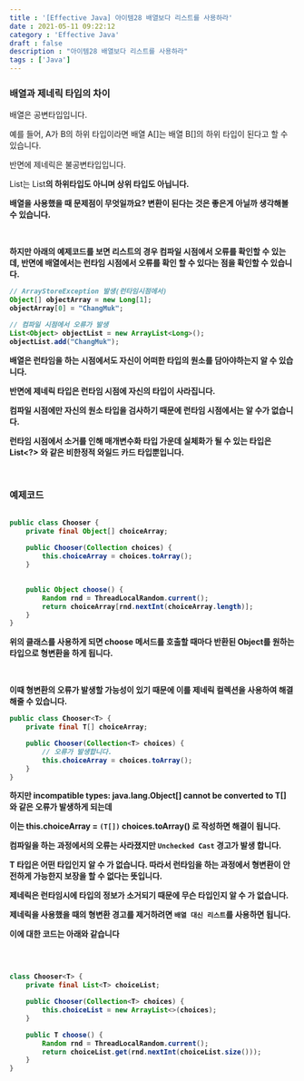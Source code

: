 ```yaml
---
title : '[Effective Java] 아이템28 배열보다 리스트를 사용하라'
date : 2021-05-11 09:22:12
category : 'Effective Java'
draft : false
description : "아이템28 배열보다 리스트를 사용하라"
tags : ['Java']
---
```





### 배열과 제네릭 타입의 차이

배열은 공변타입입니다. 

예를 들어, A가 B의 하위 타입이라면 배열 A[]는 배열 B[]의 하위 타입이 된다고 할 수 있습니다.

반면에 제네릭은 불공변타입입니다. 

List<A>는 List<B>의 하위타입도 아니며 상위 타입도 아닙니다.

배열을 사용했을 때 문제점이 무엇일까요? 변환이 된다는 것은 좋은게 아닐까 생각해볼 수 있습니다.

<br/>

하지만 아래의 예제코드를 보면 리스트의 경우 컴파일 시점에서 오류를 확인할 수 있는데, 반면에 배열에서는 런타임 시점에서 오류를 확인 할 수 있다는 점을 확인할 수 있습니다.

```java
// ArrayStoreException 발생(런타임시점에서)
Object[] objectArray = new Long[1];
objectArray[0] = "ChangMuk";

// 컴파일 시점에서 오류가 발생
List<Object> objectList = new ArrayList<Long>();
objectList.add("ChangMuk");
```

배열은 런타임을 하는 시점에서도 자신이 어떠한 타입의 원소를 담아야하는지 알 수 있습니다. 

반면에 제네릭 타입은 런타임 시점에 자신의 타입이 사라집니다. 

컴파일 시점에만 자신의 원소 타입을 검사하기 때문에 런타임 시점에서는 알 수가 없습니다.

런타임 시점에서 소거를 인해 매개변수화 타입 가운데 실체화가 될 수 있는 타입은 List<?> 와 같은 **비한정적 와일드 카드 타입**뿐입니다.

<br/>

### 예제코드

```java

public class Chooser {
    private final Object[] choiceArray;
    
    public Chooser(Collection choices) {
        this.choiceArray = choices.toArray();
    }
    

    public Object choose() {
        Random rnd = ThreadLocalRandom.current();
        return choiceArray[rnd.nextInt(choiceArray.length)];
    }
}

```

위의 클래스를 사용하게 되면 choose 메서드를 호출할 때마다 반환된 Object를 원하는 타입으로 형변환을 하게 됩니다.


<br/>

이때 형변환의 오류가 발생할 가능성이 있기 때문에 이를 제네릭 컬렉션을 사용하여 해결해줄 수 있습니다.


```java
public class Chooser<T> {
    private final T[] choiceArray;

    public Chooser(Collection<T> choices) {
        // 오류가 발생합니다.
        this.choiceArray = choices.toArray();
    }
}

```

하지만 incompatible types: java.lang.Object[] cannot be converted to T[] 와 같은 오류가 발생하게 되는데 

이는 this.choiceArray = `(T[])` choices.toArray() 로 작성하면 해결이 됩니다.

컴파일을 하는 과정에서의 오류는 사라졌지만 `Unchecked Cast` 경고가 발생 합니다.

T 타입은 어떤 타입인지 알 수 가 없습니다. 따라서 런타임을 하는 과정에서 형변환이 안전하게 가능한지 보장을 할 수 없다는 뜻입니다.

제네릭은 런타임시에 타입의 정보가 소거되기 때문에 무슨 타입인지 알 수 가 없습니다.

제네릭을 사용했을 때의 형변환 경고를 제거하려면 `배열 대신 리스트`를 사용하면 됩니다.

이에 대한 코드는 아래와 같습니다

<br/>

```java

class Chooser<T> {
    private final List<T> choiceList;

    public Chooser(Collection<T> choices) {
        this.choiceList = new ArrayList<>(choices);
    }

    public T choose() {
        Random rnd = ThreadLocalRandom.current();
        return choiceList.get(rnd.nextInt(choiceList.size()));
    }
}
```

